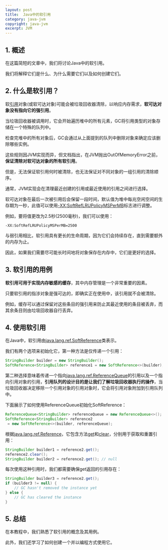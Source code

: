 ```yaml
---
layout: post
title:  Java中的软引用
category: java-jvm
copyright: java-jvm
excerpt: JVM
---
```


## 1. 概述

在这篇简短的文章中，我们将讨论Java中的软引用。

我们将解释它们是什么、为什么需要它们以及如何创建它们。

## 2. 什么是软引用？

软[引用](https://docs.oracle.com/en/java/javase/21/docs/api/java.base/java/lang/ref/Reference.html)对象(或软可达对象)可能会被垃圾回收器清除，以响应内存需求，**软可达对象没有指向它的强引用**。

当垃圾回收器被调用时，它会开始遍历堆中的所有元素，GC将引用类型的对象存储在一个特殊的队列中。

检查完堆中的所有对象后，GC会通过从上面提到的队列中删除对象来确定应该删除哪些实例。

这些规则因JVM实现而异，但文档指出，在JVM抛出OutOfMemoryError之前，**保证清除对软可达对象的所有软引用**。

但是，无法保证软引用何时被清除，也无法保证对不同对象的一组引用的清除顺序。

通常，JVM实现会在清理最近创建的引用或最近使用的引用之间进行选择。

软可达对象在最后一次被引用后会保留一段时间，默认值为堆中每兆空闲空间的生存期为一秒，此值可以使用[-XX:SoftRefLRUPolicyMSPerMB](http://www.oracle.com/technetwork/java/hotspotfaq-138619.html#gc_softrefs)标志进行调整。

例如，要将值更改为2.5秒(2500毫秒)，我们可以使用：

```shell
-XX:SoftRefLRUPolicyMSPerMB=2500
```

与弱引用相比，软引用具有更长的生命周期，因为它们会持续存在，直到需要额外的内存为止。

因此，如果我们需要尽可能长时间地将对象保存在内存中，它们是更好的选择。

## 3. 软引用的用例

**软引用可用于实现内存敏感的缓存**，其中内存管理是一个非常重要的因素。

只要软引用的指涉对象是强可达的，即确实正在使用中，该引用就不会被清除。

例如，缓存可以通过保留对这些条目的强引用来防止其最近使用的条目被丢弃，而其余条目则由垃圾回收器自行丢弃。

## 4. 使用软引用

在Java中，软引用由[java.lang.ref.SoftReference](https://docs.oracle.com/en/java/javase/21/docs/api/java.base/java/lang/ref/SoftReference.html)类表示。

我们有两个选项来初始化它，第一种方法是仅传递一个引用：

```java
StringBuilder builder = new StringBuilder();
SoftReference<StringBuilder> reference1 = new SoftReference<>(builder);
```

第二种选择意味着传递一个指向[java.lang.ref.ReferenceQueue](https://docs.oracle.com/en/java/javase/21/docs/api/java.base/java/lang/ref/ReferenceQueue.html)的引用以及一个指向引用对象的引用，**引用队列的设计目的是让我们了解垃圾回收器执行的操作**，当垃圾回收器决定移除一个引用对象的引用对象时，它会将引用对象附加到引用队列中。

下面展示了如何使用ReferenceQueue初始化SoftReference：

```java
ReferenceQueue<StringBuilder> referenceQueue = new ReferenceQueue<>();
SoftReference<StringBuilder> reference2
 = new SoftReference<>(builder, referenceQueue);
```

根据[java.lang.ref.Reference](https://docs.oracle.com/en/java/javase/21/docs/api/java.base/java/lang/ref/Reference.html)，它包含方法[get](https://docs.oracle.com/en/java/javase/21/docs/api/java.base/java/lang/ref/Reference.html#get())和[clear](https://docs.oracle.com/en/java/javase/21/docs/api/java.base/java/lang/ref/Reference.html#clear())，分别用于获取和重置引用：

```java
StringBuilder builder1 = reference2.get();
reference2.clear();
StringBuilder builder2 = reference2.get(); // null
```

每次使用这种引用时，我们都需要确保get返回的引用存在：

```java
StringBuilder builder3 = reference2.get();
if (builder3 != null) {
    // GC hasn't removed the instance yet
} else {
    // GC has cleared the instance
}
```

## 5. 总结

在本教程中，我们熟悉了软引用的概念及其用例。

此外，我们还学习了如何创建一个并以编程方式使用它。
